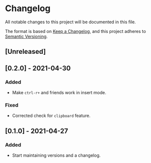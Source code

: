 # Changelog

All notable changes to this project will be documented in this file.

The format is based on [Keep a Changelog](https://keepachangelog.com/en/1.0.0/), and this project adheres to [Semantic Versioning](https://semver.org/spec/v2.0.0.html).

## [Unreleased]

## [0.2.0] - 2021-04-30
### Added
- Make `ctrl-r+` and friends work in insert mode.
### Fixed
- Corrected check for `clipboard` feature.

## [0.1.0] - 2021-04-27
### Added
- Start maintaining versions and a changelog.
